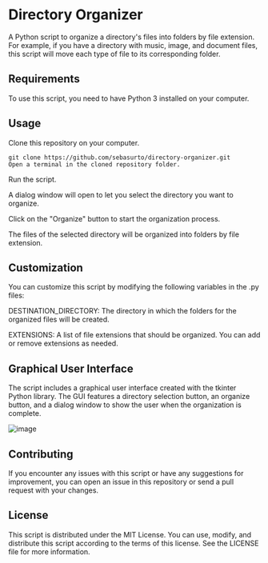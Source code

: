 # Directory Organizer
A Python script to organize a directory's files into folders by file extension. For example, if you have a directory with music, image, and document files, this script will move each type of file to its corresponding folder.

## Requirements
To use this script, you need to have Python 3 installed on your computer.

## Usage
Clone this repository on your computer.

```
git clone https://github.com/sebasurto/directory-organizer.git
Open a terminal in the cloned repository folder.
```
Run the script.

A dialog window will open to let you select the directory you want to organize.

Click on the "Organize" button to start the organization process.

The files of the selected directory will be organized into folders by file extension.

## Customization
You can customize this script by modifying the following variables in the .py files:

DESTINATION_DIRECTORY: The directory in which the folders for the organized files will be created.

EXTENSIONS: A list of file extensions that should be organized. You can add or remove extensions as needed.

## Graphical User Interface
The script includes a graphical user interface created with the tkinter Python library. The GUI features a directory selection button, an organize button, and a dialog window to show the user when the organization is complete.

![image](https://user-images.githubusercontent.com/35089326/220111117-48213238-42ae-4bd9-b421-d698139638db.png)

## Contributing
If you encounter any issues with this script or have any suggestions for improvement, you can open an issue in this repository or send a pull request with your changes.

## License
This script is distributed under the MIT License. You can use, modify, and distribute this script according to the terms of this license. See the LICENSE file for more information.
